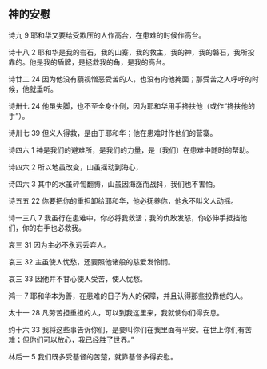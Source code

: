 ## 神的安慰

诗九 9 耶和华又要给受欺压的人作高台，在患难的时候作高台。

诗十八 2 耶和华是我的岩石，我的山寨，我的救主，我的神，我的磐石，我所投靠的。他是我的盾牌，是拯救我的角，是我的高台。

诗廿二 24 因为他没有藐视憎恶受苦的人，也没有向他掩面；那受苦之人呼吁的时候，他就垂听。

诗卅七 24 他虽失脚，也不至全身仆倒，因为耶和华用手搀扶他（或作“搀扶他的手”）。

诗卅七 39 但义人得救，是由于耶和华；他在患难时作他们的营寨。

诗四六 1 神是我们的避难所，是我们的力量，是〔我们〕在患难中随时的帮助。

诗四六 2 所以地虽改变，山虽摇动到海心，

诗四六 3 其中的水虽砰訇翻腾，山虽因海涨而战抖，我们也不害怕。

诗五五 22 你要把你的重担卸给耶和华，他必抚养你，他永不叫义人动摇。

诗一三八 7 我虽行在患难中，你必将我救活；我的仇敌发怒，你必伸手抵挡他们，你的右手也必救我。

哀三 31 因为主必不永远丢弃人。

哀三 32 主虽使人忧愁，还要照他诸般的慈爱发怜悯。

哀三 33 因他并不甘心使人受苦，使人忧愁。

鸿一 7 耶和华本为善，在患难的日子为人的保障，并且认得那些投靠他的人。

太十一 28 凡劳苦担重担的人，可以到我这里来，我就使你们得安息。

约十六 33 我将这些事告诉你们，是要叫你们在我里面有平安。在世上你们有苦难；但你们可以放心，我已经胜了世界。”

林后一 5 我们既多受基督的苦楚，就靠基督多得安慰。



